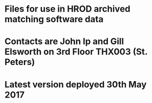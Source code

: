 # Files for use in HROD archived matching software data
# Contacts are John Ip and Gill Elsworth on 3rd Floor THX003 (St. Peters)
# Latest version deployed 30th May 2017
# 

